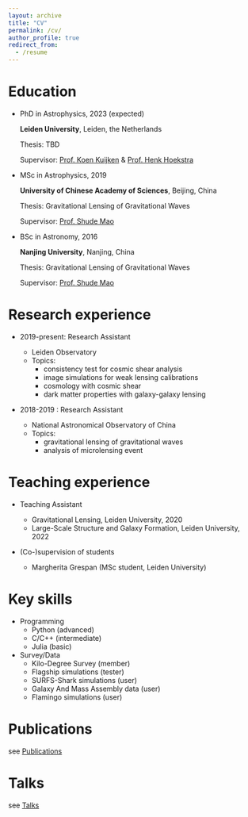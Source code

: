 ```yaml
---
layout: archive
title: "CV"
permalink: /cv/
author_profile: true
redirect_from:
  - /resume
---
```


<!-- {% include base_path %} -->

Education
======
* PhD in Astrophysics, 2023 (expected)

    **Leiden University**, Leiden, the Netherlands

    Thesis: TBD

    Supervisor: [Prof. Koen Kuijken](https://home.strw.leidenuniv.nl/~kuijken/) & [Prof. Henk Hoekstra](https://home.strw.leidenuniv.nl/~hoekstra/)

* MSc in Astrophysics, 2019

    **University of Chinese Academy of Sciences**, Beijing, China

    Thesis: Gravitational Lensing of Gravitational Waves

    Supervisor: [Prof. Shude Mao](http://astro.tsinghua.edu.cn/~smao/)

* BSc in Astronomy, 2016

    **Nanjing University**, Nanjing, China

    Thesis: Gravitational Lensing of Gravitational Waves

    Supervisor: [Prof. Shude Mao](http://astro.tsinghua.edu.cn/~smao/)

Research experience
======
* 2019-present: Research Assistant
  * Leiden Observatory
  * Topics: 
    * consistency test for cosmic shear analysis 
    * image simulations for weak lensing calibrations
    * cosmology with cosmic shear 
    * dark matter properties with galaxy-galaxy lensing 

* 2018-2019 : Research Assistant
  * National Astronomical Observatory of China
  * Topics: 
    * gravitational lensing of gravitational waves
    * analysis of microlensing event 

Teaching experience
======
* Teaching Assistant
  * Gravitational Lensing, Leiden University, 2020
  * Large-Scale Structure and Galaxy Formation, Leiden University, 2022

* (Co-)supervision of students
  * Margherita Grespan (MSc student, Leiden University)
  
Key skills
======
* Programming
  * Python (advanced)
  * C/C++ (intermediate)
  * Julia (basic)
* Survey/Data
  * Kilo-Degree Survey (member)
  * Flagship simulations (tester)
  * SURFS-Shark simulations (user)
  * Galaxy And Mass Assembly data (user)
  * Flamingo simulations (user)

Publications
======
  see [Publications](https://lshuns.github.io/publications/)
  
Talks
======
  see [Talks](https://lshuns.github.io/talks/)